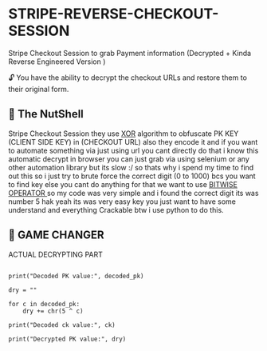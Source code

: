 # STRIPE-REVERSE-CHECKOUT-SESSION

Stripe Checkout Session to grab Payment information (Decrypted + Kinda Reverse Engineered Version )

🔓 You have the ability to decrypt the checkout URLs and restore them to their original form.

## 🧾 The NutShell

Stripe Checkout Session they use [XOR](https://en.wikipedia.org/wiki/XOR_cipher) algorithm to obfuscate PK KEY (CLIENT SIDE KEY) in (CHECKOUT URL) also they encode it and if you want to automate something via just using url you cant directly do that i know this automatic decrypt in browser you can just grab via using selenium or any other automation library but its slow :/  so thats why i spend my time to find out this so i just try to brute force the correct digit (0 to 1000) bcs you want to find key else you cant do anything for that we want to use [BITWISE OPERATOR ](https://en.wikipedia.org/wiki/XOR_cipher) so my code was very simple and i found the correct digit its was number 5 hak yeah its was very easy key you just want to have some understand and everything Crackable btw i use python to do this.

## 🔑 GAME CHANGER 

ACTUAL DECRYPTING PART

```

print("Decoded PK value:", decoded_pk)

dry = ""

for c in decoded_pk:
    dry += chr(5 ^ c)

print("Decoded ck value:", ck)

print("Decrypted PK value:", dry)

```
